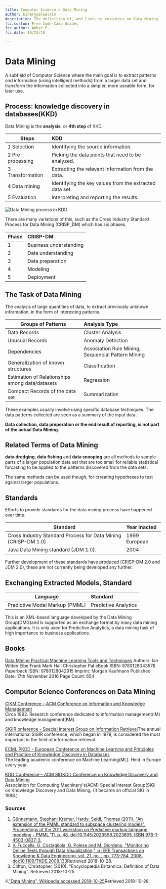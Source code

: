 ```yaml
---
title: Computor Science > Data Mining
author: binarygalwalkin
description: The definition of, and links to resources on Data Mining.
fcc.custom: Free Code Camp Guides
fcc.author: Amber P.
fcc.date: 10/25/18

---
```

# Data Mining 

A subfield of Computor Science where the main goal is to extract patterns and information (using intelligent methods) from a larger data set and transform the information collected into a simpler, more useable form, for later use.



## Process: knowledge discovery in databases(KKD)

Data Mining is the **analysis**, or **4th step** of KKD.

| Steps          | KDD  |
| ------------- | :-----|
| 1   Selection  |Identifying the source information. |
| 2  Pre processing |Picking the data points that need to be analyzed.|
| 3  Transformation| Extracting the relevant information from the data. |
| 4  Data mining |Identifying the key values from the extracted data set.|
| 5 Evaluation| Interpreting and reporting the results. |

![Data Mining process in KDD](http://doi.ieeecomputersociety.org/cms/Computer.org/dl/trans/tk/2009/06/figures/ttk20090607732.gif)



There are many variations of this, such as the Cross Industry Standard Process for Data Mining (CRISP_DM) which has six phases.

| Phase          | CRISP-DM  |
| ------------- | :-----|
| 1     |Business understanding |
| 2   |Data understanding|
| 3  | Data preperation |
| 4  |Modeling|
| 5 |Deployment|

## The Task of Data Mining
The analysis of large quantities of data, to extract previously unknown information, in the form of interesting patterns. 

|  Groups of Patterns        | Analysis Type  |
| ------------- | :-----|
| Data Records     |Cluster Analysis |
| Unusual Records  |Anomaly Detection|
| Dependencies | Association Rule Mining, Sequencial Pattern Mining |
| Generalization of known structures   |Classification |
| Estimation of Relationships among data/datasets  |Regression|
| Compact Records of the data set | Summarization |

These examples usually involve using specific database techniques. The data patterns collected are seen as a summary of the input data.

**Data collection, data preperation or the end result of reporting, is not part of the actual Data Mining.**


## Related Terms of Data Mining

**data dredging**, **data fishing** and **data snooping** are all methods to sample parts of a larger population data set that are too small for reliable statistical forcasting to be applied to the patterns discovered from the data sets. 

The same methods can be used though, for crreating hypotheses to test against larger populations.


## Standards
Efforts to provide standards for the data mining process have happened over time.

| Standard       | Year Inacted  |
| ------------- | :-----|
|  Cross Industry Standard Process for Data Mining (CRISP-DM 1.0)   |1999 European |
|  Java Data Mining standard (JDM 1.0).  |2004|

Further development of these standards have produced (CRISP-DM 2.0 and JDM 2.0), these are not currently being developed any further.

## Exchanging Extracted Models, Standard

| Language      |Standard |
| ------------- | :-----|
|  Predictive Model Markup (PMML)   | Predictive Analytics |

This is an XML-based language developed by the Data Mining Group(DMG)and is supported as an exchange format by many data mining applications. It is only used for Predictive Analytics, a data mining task of high importance to business applications.

## Books

[Data Mining Practical Machine Learning Tools and Techniques](https://www.elsevier.com/books/data-mining/witten/978-0-12-804291-5)
Authors: Ian Witten Eibe Frank Mark Hall Christopher Pal
eBook ISBN: 9780128043578
Paperback ISBN: 9780128042915
Imprint: Morgan Kaufmann
Published Date: 17th November 2016
Page Count: 654


## Computor Science Conferences on Data Mining


[CIKM Conference – ACM Conference on Information and Knowledge Management](http://www.cikmconference.org/)  
Circa 1992. Research conference dedicated to information management(IM) and knowledge management(KM).

[SIGIR onference - Special Interest Group on Information Retrieval](http://sigir.org/)The annual international SIGIR conference, which began in 1978, is considered the most important in the field of information retrieval.

[ECML PKDD - European Conference on Machine Learning and Principles and Practice of Knowledge Discovery in Databases](http://ecmlpkdd2019.org/)  
The leading academic conference on Machine Learning(ML). Held in Europe every year.

[KDD Conference – ACM SIGKDD Conference on Knowledge Discovery and Data Mining](https://www.kdd.org/)  
Association for Computing Machinery's(ACM) Special Interest Group(SIG) on Knowledge Discovery and Data Mining. (It became an official SIG in 1998.)

### Sources

1. [ Günnemann, Stephan; Kremer, Hardy; Seidl, Thomas (2011). "An extension of the PMML standard to subspace clustering models". Proceedings of the 2011 workshop on Predictive markup language modeling - PMML '11. p. 48. doi:10.1145/2023598.2023605. ISBN 978-1-4503-0837-3.](#)
2. [V. Fuccella, G. Costagliola, G. Polese and M. Giordano, "Monitoring Online Tests through Data Visualization," in IEEE Transactions on Knowledge & Data Engineering, vol. 21, no. , pp. 773-784, 2008. doi:10.1109/TKDE.2008.133](https://www.computer.org/csdl/trans/tk/2009/06/ttk2009060773-abs.html)Retrieved 2018-10-28.
3. Clifton, Christopher (2010). "Encyclopædia Britannica: Definition of Data Mining". Retrieved 2018-10-25.

4.["Data Mining", Wikipedia accessed 2018-10-25](https://en.wikipedia.org/wiki/Data_mining)Retrieved 2018-10-28.

